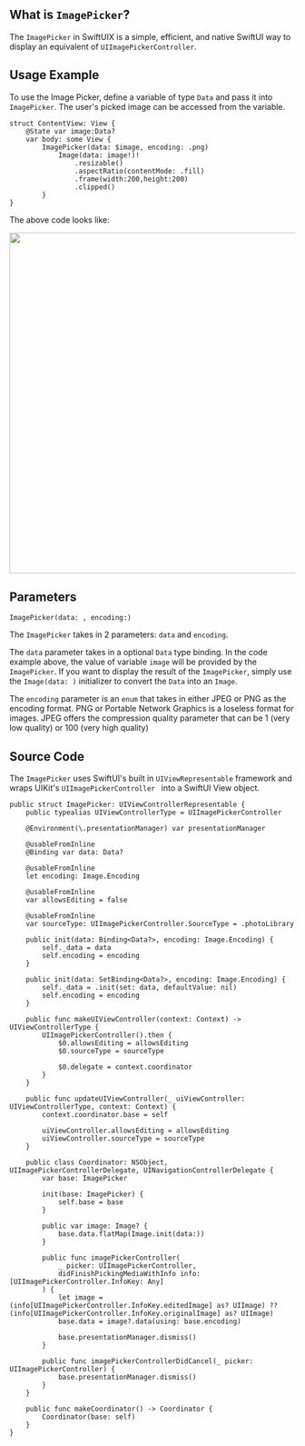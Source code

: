 ##  What is `ImagePicker`?
The `ImagePicker` in SwiftUIX is a simple, efficient, and native SwiftUI way to display an equivalent of `UIImagePickerController`.

## Usage Example
To use the Image Picker, define a variable of type `Data` and pass it into `ImagePicker`. The user's picked image can be accessed from the variable.

	struct ContentView: View {
	    @State var image:Data?
	    var body: some View {
	        ImagePicker(data: $image, encoding: .png)
	            Image(data: image!)!
	                .resizable()
	                .aspectRatio(contentMode: .fill)
	                .frame(width:200,height:200)
	                .clipped()
	        }
	}
The above code looks like:
<center>
<Image src="https://i.imgur.com/1rhpwsl.png" height=600> 
</center>
	
## Parameters
`ImagePicker(data: , encoding:)`

The `ImagePicker` takes in 2 parameters: `data` and `encoding`. 

The `data` parameter takes in a optional `Data` type binding. In the code example above, the value of variable `image` will be provided by the `ImagePicker`. If you want to display the result of the `ImagePicker`, simply use the `Image(data: )` initializer to convert the `Data` into an `Image`. 

The `encoding` parameter is an `enum` that takes in either JPEG or PNG as the encoding format. PNG or Portable Network Graphics is a loseless format for images. JPEG offers the compression quality parameter that can be 1 (very low quality) or 100 (very high quality)

## Source Code
The `ImagePicker` uses SwiftUI's built in `UIViewRepresentable` framework and wraps UIKit's `UIImagePickerController ` into a SwiftUI View object.

	public struct ImagePicker: UIViewControllerRepresentable {
	    public typealias UIViewControllerType = UIImagePickerController
	    
	    @Environment(\.presentationManager) var presentationManager
	    
	    @usableFromInline
	    @Binding var data: Data?
	    
	    @usableFromInline
	    let encoding: Image.Encoding
	    
	    @usableFromInline
	    var allowsEditing = false
	    
	    @usableFromInline
	    var sourceType: UIImagePickerController.SourceType = .photoLibrary
	    
	    public init(data: Binding<Data?>, encoding: Image.Encoding) {
	        self._data = data
	        self.encoding = encoding
	    }
	    
	    public init(data: SetBinding<Data?>, encoding: Image.Encoding) {
	        self._data = .init(set: data, defaultValue: nil)
	        self.encoding = encoding
	    }
	    
	    public func makeUIViewController(context: Context) -> UIViewControllerType {
	        UIImagePickerController().then {
	            $0.allowsEditing = allowsEditing
	            $0.sourceType = sourceType
	            
	            $0.delegate = context.coordinator
	        }
	    }
	    
	    public func updateUIViewController(_ uiViewController: UIViewControllerType, context: Context) {
	        context.coordinator.base = self
	        
	        uiViewController.allowsEditing = allowsEditing
	        uiViewController.sourceType = sourceType
	    }
	    
	    public class Coordinator: NSObject, UIImagePickerControllerDelegate, UINavigationControllerDelegate {
	        var base: ImagePicker
	        
	        init(base: ImagePicker) {
	            self.base = base
	        }
	        
	        public var image: Image? {
	            base.data.flatMap(Image.init(data:))
	        }
	        
	        public func imagePickerController(
	            _ picker: UIImagePickerController,
	            didFinishPickingMediaWithInfo info: [UIImagePickerController.InfoKey: Any]
	        ) {
	            let image = (info[UIImagePickerController.InfoKey.editedImage] as? UIImage) ?? (info[UIImagePickerController.InfoKey.originalImage] as? UIImage)
	            base.data = image?.data(using: base.encoding)
	            
	            base.presentationManager.dismiss()
	        }
	        
	        public func imagePickerControllerDidCancel(_ picker: UIImagePickerController) {
	            base.presentationManager.dismiss()
	        }
	    }
	    
	    public func makeCoordinator() -> Coordinator {
	        Coordinator(base: self)
	    }
	}
